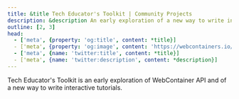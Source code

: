 ```yaml
---
title: &title Tech Educator's Toolkit | Community Projects
description: &description An early exploration of a new way to write interactive tutorials, built with WebContainer API.
outline: [2, 3]
head:
  - ['meta', {property: 'og:title', content: *title}]
  - ['meta', {property: 'og:image', content: 'https://webcontainers.io/img/og/guide-community_inspirations.png'}]
  - ['meta', {name: 'twitter:title', content: *title}]
  - ['meta', {name: 'twitter:description', content: *description}]
---
```

<script setup lang="ts">
import PageHeading from '@theme/components/Helpers/CommunityProjectPageHeading.vue';
import VideoLink from '@theme/components/Helpers/VideoLink.vue';
import AttributionLinks from '@theme/components/Helpers/AttributionLinks.vue';
import { people } from '@theme/data';
const { DAN_JUTAN } = people;
</script>

<PageHeading title="Tech Educator's Toolkit" category="tutorial" />

Tech Educator's Toolkit is an early exploration of WebContainer API and of a new way to write interactive tutorials.

<VideoLink
  imgSrc="/img/community/dan_jutan_talk.png"
  title="Tech Educator's Toolkit - ViteConf 2022"
  body="Watch this talk from Dan Jutan from ViteConf 2022 to see it in action."
  href="https://www.youtube.com/watch?v=R-1y3Ti3ng4"
/>
<AttributionLinks :attributions="[DAN_JUTAN]" />
